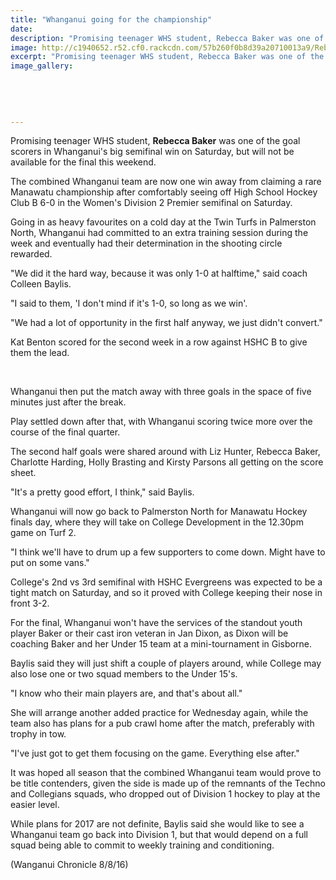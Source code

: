 ```yaml
---
title: "Whanganui going for the championship"
date: 
description: "Promising teenager WHS student, Rebecca Baker was one of the goal scorers in Whanganui's big semifinal win on Saturday, but will not be available for the final this weekend..."
image: http://c1940652.r52.cf0.rackcdn.com/57b260f0b8d39a20710013a9/Rebecca.jpg
excerpt: "Promising teenager WHS student, Rebecca Baker was one of the goal scorers in Whanganui's big semifinal win on Saturday, but will not be available for the final this weekend..."
image_gallery:
    
    
    
    
    
---
```


<p>Promising teenager WHS student, <strong>Rebecca Baker</strong> was one of the goal scorers in Whanganui's big semifinal win on Saturday, but will not be available for the final this weekend.</p>
<p>The combined Whanganui team are now one win away from claiming a rare Manawatu championship after comfortably seeing off High School Hockey Club B 6-0 in the Women's Division 2 Premier semifinal on Saturday.</p>
<p>Going in as heavy favourites on a cold day at the Twin Turfs in Palmerston North, Whanganui had committed to an extra training session during the week and eventually had their determination in the shooting circle rewarded.</p>
<p>"We did it the hard way, because it was only 1-0 at halftime," said coach Colleen Baylis.</p>
<p>"I said to them, 'I don't mind if it's 1-0, so long as we win'.</p>
<p>"We had a lot of opportunity in the first half anyway, we just didn't convert."</p>
<p>Kat Benton scored for the second week in a row against HSHC B to give them the lead.</p>
<div id="DivContentRect" class="advert">&nbsp;</div>
<p>Whanganui then put the match away with three goals in the space of five minutes just after the break.</p>
<p>Play settled down after that, with Whanganui scoring twice more over the course of the final quarter.</p>
<p>The second half goals were shared around with Liz Hunter, Rebecca Baker, Charlotte Harding, Holly Brasting and Kirsty Parsons all getting on the score sheet.</p>
<p>"It's a pretty good effort, I think," said Baylis.</p>
<p>Whanganui will now go back to Palmerston North for Manawatu Hockey finals day, where they will take on College Development in the 12.30pm game on Turf 2.</p>
<p>"I think we'll have to drum up a few supporters to come down. Might have to put on some vans."</p>
<p>College's 2nd vs 3rd semifinal with HSHC Evergreens was expected to be a tight match on Saturday, and so it proved with College keeping their nose in front 3-2.</p>
<p>For the final, Whanganui won't have the services of the standout youth player Baker or their cast iron veteran in Jan Dixon, as Dixon will be coaching Baker and her Under 15 team at a mini-tournament in Gisborne.</p>
<p>Baylis said they will just shift a couple of players around, while College may also lose one or two squad members to the Under 15's.</p>
<p>"I know who their main players are, and that's about all."</p>
<p>She will arrange another added practice for Wednesday again, while the team also has plans for a pub crawl home after the match, preferably with trophy in tow.</p>
<p>"I've just got to get them focusing on the game. Everything else after."</p>
<p>It was hoped all season that the combined Whanganui team would prove to be title contenders, given the side is made up of the remnants of the Techno and Collegians squads, who dropped out of Division 1 hockey to play at the easier level.</p>
<p>While plans for 2017 are not definite, Baylis said she would like to see a Whanganui team go back into Division 1, but that would depend on a full squad being able to commit to weekly training and conditioning.</p>
<p>(Wanganui Chronicle 8/8/16)</p>

